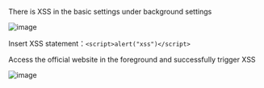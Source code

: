 There is XSS in the basic settings under background settings

![image](https://github.com/ysl1415926/cve/assets/138963581/c4805830-614e-48f7-a8b5-598da382524a)


Insert XSS statement：`<script>alert("xss")</script>`


Access the official website in the foreground and successfully trigger XSS


![image](https://github.com/ysl1415926/cve/assets/138963581/888f0b12-c91a-45d8-8172-63fc56c7a68b)

